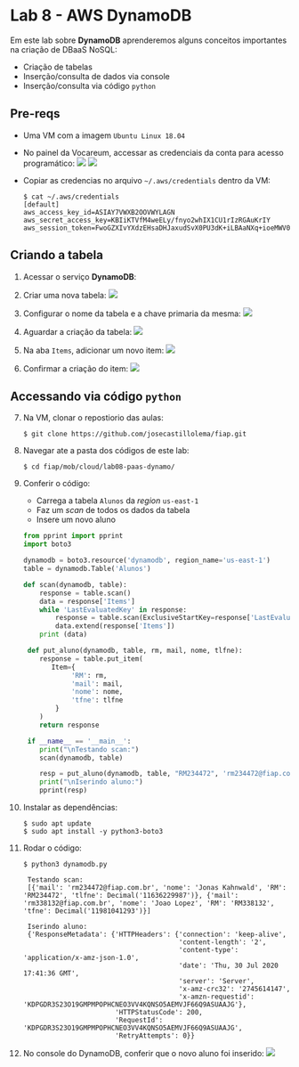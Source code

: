 # Lab 8 - AWS DynamoDB

Em este lab sobre **DynamoDB** aprenderemos alguns conceitos importantes na criação de DBaaS NoSQL:
 - Criação de tabelas
 - Inserção/consulta de dados via console
 - Inserção/consulta via código `python`

## Pre-reqs

- Uma VM com a imagem `Ubuntu Linux 18.04`

- No painel da Vocareum, accessar as credenciais da conta para acesso programático:
   ![](/mob/cloud/img/d0.png)
   ![](/mob/cloud/img/d1.png)
   
- Copiar as credencias no arquivo `~/.aws/credentials` dentro da VM:
    ```
    $ cat ~/.aws/credentials 
    [default]
    aws_access_key_id=ASIAY7VWXB2OOVWYLAGN
    aws_secret_access_key=KBIiKTVfM4weELy/fnyo2whIX1CU1rIzRGAuKrIY
    aws_session_token=FwoGZXIvYXdzEHsaDHJaxudSvX0PU3dK+iLBAaNXq+ioeMWV0o10aUbmolUTn/Qipy4YuXeGE4iQPYpLdtLd+djB78dl1PdjD50Hzbr9kr3T7YN2Y9YSG949dIThcvLBgTgJCB008YXTaUSClqKtppKGdhTymdhfUuiYin9m5DDgYDvnQhmt/9ukDWe8lzpFVz6NvjPnfgQrRCfViCs4KPCWz3WqPM6Q7opJM+FPFySWWY57TlzJ4919JpDLsLaE0CBSJQqgj0CWT/rX6zhh1rAQ3gGD8MRGipe6Chwol4qM+QUyLfX8HXTVHQTnTdspoG0ARfrtJglg9imONXKaHIFopyaajJZ12OgQjUKhl3u+WA==
    ```
   
## Criando a tabela
 
1. Acessar o serviço **DynamoDB**:
   
2. Criar uma nova tabela:
   ![](/mob/cloud/img/d2.png)
   
3. Configurar o nome da tabela e a chave primaria da mesma:
   ![](/mob/cloud/img/d3.png)

4. Aguardar a criação da tabela:
   ![](/mob/cloud/img/d4.png)

5. Na aba `Items`, adicionar um novo item:
   ![](/mob/cloud/img/d5.png)

6. Confirmar a criação do item:
   ![](/mob/cloud/img/d6.png)


## Accessando via código `python`

7. Na VM, clonar o repostiorio das aulas:
    ```
    $ git clone https://github.com/josecastillolema/fiap.git
    ```

8. Navegar ate a pasta dos códigos de este lab:
    ```
    $ cd fiap/mob/cloud/lab08-paas-dynamo/
    ```
    
9. Conferir o código:
    * Carrega a tabela `Alunos` da *region* `us-east-1` 
    * Faz um *scan* de todos os dados da tabela
    * Insere um novo aluno
    ```python
    from pprint import pprint
    import boto3

    dynamodb = boto3.resource('dynamodb', region_name='us-east-1')
    table = dynamodb.Table('Alunos')

    def scan(dynamodb, table):
        response = table.scan()
        data = response['Items']
        while 'LastEvaluatedKey' in response:
            response = table.scan(ExclusiveStartKey=response['LastEvaluatedKey'])
            data.extend(response['Items'])
        print (data)

     def put_aluno(dynamodb, table, rm, mail, nome, tlfne):
        response = table.put_item(
           Item={
                'RM': rm,
                'mail': mail,
                'nome': nome,
                'tfne': tlfne
            }
        )
        return response

     if __name__ == '__main__':
        print("\nTestando scan:")
        scan(dynamodb, table)

        resp = put_aluno(dynamodb, table, "RM234472", 'rm234472@fiap.com.br', "Jonas Kahnwald", 11636229987)
        print("\nIserindo aluno:")
        pprint(resp)
     ```
 10. Instalar as dependências:
     ```
     $ sudo apt update
     $ sudo apt install -y python3-boto3
     ```
 
 11. Rodar o código:
     ```
     $ python3 dynamodb.py 

      Testando scan:
      [{'mail': 'rm234472@fiap.com.br', 'nome': 'Jonas Kahnwald', 'RM': 'RM234472', 'tlfne': Decimal('11636229987')}, {'mail': 'rm338132@fiap.com.br', 'nome': 'Joao Lopez', 'RM': 'RM338132', 'tfne': Decimal('11981041293')}]

      Iserindo aluno:
      {'ResponseMetadata': {'HTTPHeaders': {'connection': 'keep-alive',
                                            'content-length': '2',
                                            'content-type': 'application/x-amz-json-1.0',
                                            'date': 'Thu, 30 Jul 2020 17:41:36 GMT',
                                            'server': 'Server',
                                            'x-amz-crc32': '2745614147',
                                            'x-amzn-requestid': 'KDPGDR3S23O19GMPMPOPHCNEO3VV4KQNSO5AEMVJF66Q9ASUAAJG'},
                            'HTTPStatusCode': 200,
                            'RequestId': 'KDPGDR3S23O19GMPMPOPHCNEO3VV4KQNSO5AEMVJF66Q9ASUAAJG',
                            'RetryAttempts': 0}}
     ```

12. No console do DynamoDB, conferir que o novo aluno foi inserido:
   ![](/mob/cloud/img/d7.png)
